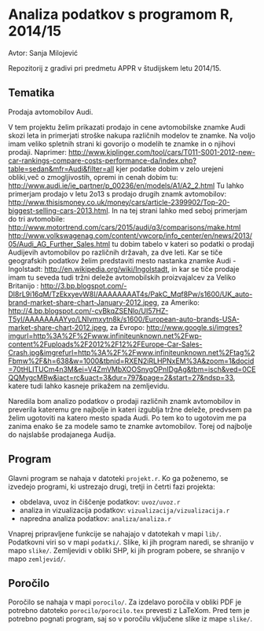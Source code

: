 # Analiza podatkov s programom R, 2014/15

Avtor: Sanja Milojević

Repozitorij z gradivi pri predmetu APPR v študijskem letu 2014/15.

## Tematika

Prodaja avtomobilov Audi.

V tem projektu želim prikazati prodajo in cene avtomobilske znamke Audi skozi leta in primerjati stroške nakupa različnih modelov te znamke.
Na voljo imam veliko spletnih strani ki govorijo o modelih te znamke in o njihovi prodaji.
Naprimer:
http://www.kiplinger.com/tool/cars/T011-S001-2012-new-car-rankings-compare-costs-performance-da/index.php?table=sedan&mfr=Audi&filter=all kjer podatke dobim v zelo urejeni obliki,več o zmogljivostih, opremi in cenah dobim tu:
http://www.audi.ie/ie_partner/p_00236/en/models/A1/A2_2.html
Tu lahko primerjam prodajo v letu 2o13 s prodajo drugih znamk avtomobilov:
http://www.thisismoney.co.uk/money/cars/article-2399902/Top-20-biggest-selling-cars-2013.html. In na tej strani lahko med seboj primerjam do tri avtomobile: http://www.motortrend.com/cars/2015/audi/q3/comparisons/make.html 
http://www.volkswagenag.com/content/vwcorp/info_center/en/news/2013/05/Audi_AG_Further_Sales.html tu dobim tabelo v kateri so podatki o prodaji Audijevih avtomobilov po različnih državah, za dve leti. Kar se tiče geografskih podatkov želim predstaviti mesto nastanka znamke Audi - Ingolstadt: http://en.wikipedia.org/wiki/Ingolstadt, in kar se tiče prodaje imam tu seveda tudi tržni deleže avtomobilskih proizvajalcev za Veliko Britanijo : http://3.bp.blogspot.com/-Dl8rL9i16qM/TzEkxyevW8I/AAAAAAAAT4s/PakC_Mqf8Pw/s1600/UK_auto-brand-market-share-chart-January-2012.jpeg, za Ameriko: http://4.bp.blogspot.com/-cvBkqZSENlo/UI57HZ-T5yI/AAAAAAAAYyo/LNlvmxytn8k/s1600/European-auto-brands-USA-market-share-chart-2012.jpeg, za Evropo: http://www.google.si/imgres?imgurl=http%3A%2F%2Fwww.infiniteunknown.net%2Fwp-content%2Fuploads%2F2012%2F12%2FEurope-Car-Sales-Crash.jpg&imgrefurl=http%3A%2F%2Fwww.infiniteunknown.net%2Ftag%2Fbmw%2F&h=638&w=1000&tbnid=RXEN2iRLHPNxEM%3A&zoom=1&docid=70tHLITUCm4n3M&ei=V4ZmVMbXOOSnygOPnIDgAg&tbm=isch&ved=0CEQQMygcMBw&iact=rc&uact=3&dur=797&page=2&start=27&ndsp=33, katere tudi lahko kasneje prikažem na zemljevidu.

Naredila bom analizo podatkov o prodaji različnih znamk avtomobilov in preverila kateremu gre najbolje in kateri izgublja tržne deleže, predvsem pa želim ugotoviti na katero mesto spada Audi. Po tem ko to ugotovim me pa zanima enako še za modele samo te znamke avtomobilov. Torej od najbolje do najslabše prodajanega Audija.

## Program

Glavni program se nahaja v datoteki `projekt.r`. Ko ga poženemo, se izvedejo
programi, ki ustrezajo drugi, tretji in četrti fazi projekta:

* obdelava, uvoz in čiščenje podatkov: `uvoz/uvoz.r`
* analiza in vizualizacija podatkov: `vizualizacija/vizualizacija.r`
* napredna analiza podatkov: `analiza/analiza.r`

Vnaprej pripravljene funkcije se nahajajo v datotekah v mapi `lib/`. Podatkovni
viri so v mapi `podatki/`. Slike, ki jih program naredi, se shranijo v mapo
`slike/`. Zemljevidi v obliki SHP, ki jih program pobere, se shranijo v mapo
`zemljevid/`.

## Poročilo

Poročilo se nahaja v mapi `porocilo/`. Za izdelavo poročila v obliki PDF je
potrebno datoteko `porocilo/porocilo.tex` prevesti z LaTeXom. Pred tem je
potrebno pognati program, saj so v poročilu vključene slike iz mape `slike/`.
